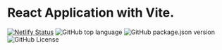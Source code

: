 # React Application with Vite.

[![Netlify Status](https://api.netlify.com/api/v1/badges/c6fd55b8-24de-4b45-a8e1-e7753c4ab3cc/deploy-status)](https://app.netlify.com/sites/phdiagnosis/deploys) ![GitHub top language](https://img.shields.io/github/languages/top/Denel91/uniud-app) ![GitHub package.json version](https://img.shields.io/github/package-json/v/Denel91/uniud-app) ![GitHub License](https://img.shields.io/github/license/Denel91/uniud-app)



